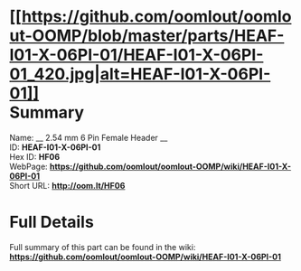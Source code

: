 
[[https://github.com/oomlout/oomlout-OOMP/blob/master/parts/HEAF-I01-X-06PI-01/HEAF-I01-X-06PI-01_420.jpg|alt=HEAF-I01-X-06PI-01]]     
Summary
=================
  
Name: __ 2.54 mm 6 Pin Female Header __    
ID: __HEAF-I01-X-06PI-01__   
Hex ID: __HF06__   
WebPage: __https://github.com/oomlout/oomlout-OOMP/wiki/HEAF-I01-X-06PI-01__   
Short URL: __http://oom.lt/HF06__   

Full Details
==========================
Full summary of this part can be found in the wiki:   
__https://github.com/oomlout/oomlout-OOMP/wiki/HEAF-I01-X-06PI-01__    

